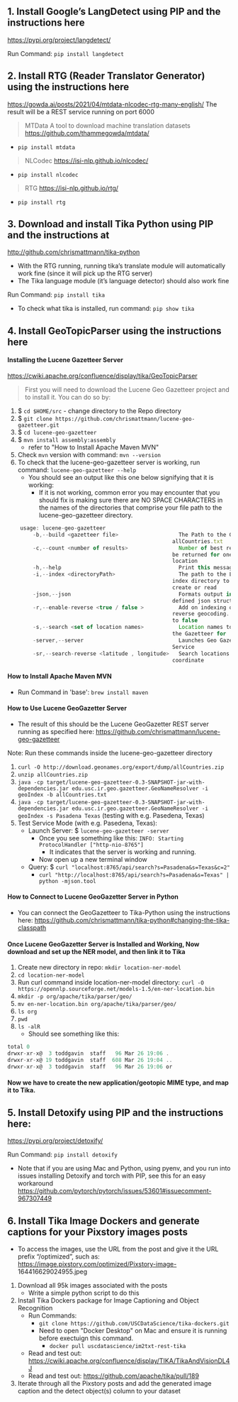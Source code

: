 ## 1. Install  Google’s  LangDetect  using  PIP  and  the  instructions  here 
https://pypi.org/project/langdetect/  

Run Command: `pip install langdetect`

## 2. Install  RTG  (Reader  Translator  Generator)  using  the  instructions  here 
https://gowda.ai/posts/2021/04/mtdata-nlcodec-rtg-many-english/  The  result  will  be  a 
REST service running on port 6000 

> MTData
A tool to download machine translation datasets https://github.com/thammegowda/mtdata/
- `pip install mtdata`

> NLCodec
https://isi-nlp.github.io/nlcodec/
- `pip install nlcodec`

> RTG
https://isi-nlp.github.io/rtg/
- `pip install rtg`

## 3. Download  and  install  Tika  Python  using  PIP  and  the  instructions  at 
http://github.com/chrismattmann/tika-python 
- With the RTG running, running tika’s translate module will automatically work fine (since it will pick up the RTG server) 
- The Tika language module (it’s language detector) should also work fine 

Run Command: `pip install tika`
- To check what tika is installed, run command: `pip show tika`

## 4. Install GeoTopicParser using the instructions here 

#### Installing the Lucene Gazetteer Server
https://cwiki.apache.org/confluence/display/tika/GeoTopicParser  
> First you will need to download the Lucene Geo Gazetteer project and to install it. You can do so by:
1. $ `cd $HOME/src` - change directory to the Repo directory
2. $ `git clone https://github.com/chrismattmann/lucene-geo-gazetteer.git`
3. $ `cd lucene-geo-gazetteer`
4. $ `mvn install assembly:assembly` 
    - refer to "How to Install Apache Maven MVN"
5. Check `mvn` version with command: `mvn --version`
6. To check that the lucene-geo-gazetteer server is working, run command: `lucene-geo-gazetteer --help`
    - You should see an output like this one below signifying that it is working:
        -  If it is not working, common error you may encounter that you should fix is making sure there are NO SPACE CHARACTERS in the names of the directories that comprise your file path to the lucene-geo-gazetteer directory.
```js
    usage: lucene-geo-gazetteer
        -b,--build <gazetteer file>                   The Path to the Geonames
                                                    allCountries.txt
        -c,--count <number of results>                Number of best results to
                                                    be returned for one
                                                    location
        -h,--help                                     Print this message.
        -i,--index <directoryPath>                    The path to the Lucene
                                                    index directory to either
                                                    create or read
        -json,--json                                  Formats output in well
                                                    defined json structure
        -r,--enable-reverse <true / false >           Add on indexing option for
                                                    reverse geocoding. Defaults
                                                    to false
        -s,--search <set of location names>           Location names to search
                                                    the Gazetteer for
        -server,--server                              Launches Geo Gazetteer
                                                    Service
        -sr,--search-reverse <latitude , longitude>   Search locations near this
                                                    coordinate
```

#### How to Install Apache Maven MVN 
- Run Command in 'base': `brew install maven`

#### How to Use Lucene GeoGazetter Server
- The  result  of  this  should  be  the  Lucene  GeoGazetter  REST  server  running  as 
specified here: https://github.com/chrismattmann/lucene-geo-gazetteer   

Note: Run these commands inside the lucene-geo-gazetteer directory
1. `curl -O http://download.geonames.org/export/dump/allCountries.zip`
2. `unzip allCountries.zip`
3. `java -cp target/lucene-geo-gazetteer-0.3-SNAPSHOT-jar-with-dependencies.jar edu.usc.ir.geo.gazetteer.GeoNameResolver -i geoIndex -b allCountries.txt`
4. `java -cp target/lucene-geo-gazetteer-0.3-SNAPSHOT-jar-with-dependencies.jar edu.usc.ir.geo.gazetteer.GeoNameResolver -i geoIndex -s Pasadena Texas` (testing with e.g. Pasedena, Texas)
5. Test Service Mode (with e.g. Pasedena, Texas):
    - Launch Server: $ `lucene-geo-gazetteer -server`
        - Once you see something like this: `INFO: Starting ProtocolHandler ["http-nio-8765"]`
            - It indicates that the server is working and running.
        - Now open up a new terminal window
    - Query: $ `curl "localhost:8765/api/search?s=Pasadena&s=Texas&c=2"`
        - `curl "http://localhost:8765/api/search?s=Pasadena&s=Texas" | python -mjson.tool`

#### How to Connect to Lucene GeoGazetter Server in Python
- You can connect the GeoGazetteer to Tika-Python using the instructions here: 
https://github.com/chrismattmann/tika-python#changing-the-tika-classpath  

#### Once Lucene GeoGazetter Server is Installed and Working, Now download and set up the NER model, and then link it to Tika
1. Create new directory in repo: `mkdir location-ner-model`
2. `cd location-ner-model`
3. Run curl command inside location-ner-model directory: `curl -O https://opennlp.sourceforge.net/models-1.5/en-ner-location.bin`
4. `mkdir -p org/apache/tika/parser/geo/`
5. `mv en-ner-location.bin org/apache/tika/parser/geo/`
6. `ls org`
7. `pwd`
8. `ls -alR`
    - Should see something like this: 
```js
total 0
drwxr-xr-x@  3 toddgavin  staff   96 Mar 26 19:06 .
drwxr-xr-x@ 19 toddgavin  staff  608 Mar 26 19:04 ..
drwxr-xr-x@  3 toddgavin  staff   96 Mar 26 19:06 or
```
#### Now we have to create the new application/geotopic MIME type, and map it to Tika.


## 5. Install Detoxify using PIP and the instructions here: 
https://pypi.org/project/detoxify/  

Run Command: `pip install detoxify`

- Note that if you are using Mac and Python, using pyenv, and you run into issues 
installing  Detoxify  and  torch  with  PIP,  see  this  for  an  easy  workaround 
https://github.com/pytorch/pytorch/issues/53601#issuecomment-967307449   

## 6. Install Tika Image Dockers and generate captions for your Pixstory images posts 
- To  access  the  images,  use  the  URL  from  the  post  and give  it  the  URL  prefix 
“/optimized”,  such  as:  https://image.pixstory.com/optimized/Pixstory-image-
164416629024955.jpeg  

1. Download all 95k images associated with the posts 
    - Write a simple python script to do this 
2. Install Tika Dockers package for Image Captioning and Object Recognition 
    - Run Commands:
        - `git clone https://github.com/USCDataScience/tika-dockers.git`
        - Need to open "Docker Desktop" on Mac and ensure it is running before exectuign this command.
            - `docker pull uscdatascience/im2txt-rest-tika`
    - Read and test out: https://cwiki.apache.org/confluence/display/TIKA/TikaAndVisionDL4J   
    - Read and test out: https://github.com/apache/tika/pull/189  
3. Iterate through all the Pixstory posts and add the generated image caption and the 
detect object(s) column to your dataset